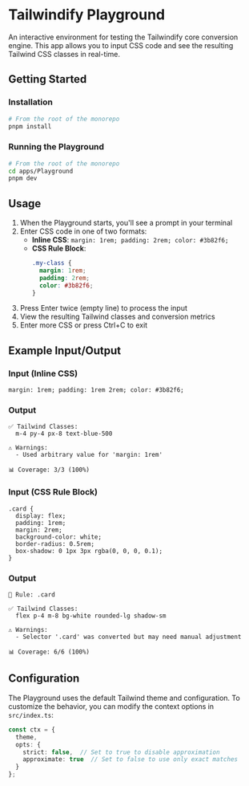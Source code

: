 # Tailwindify Playground

An interactive environment for testing the Tailwindify core conversion engine. This app allows you to input CSS code and see the resulting Tailwind CSS classes in real-time.

## Getting Started

### Installation

```bash
# From the root of the monorepo
pnpm install
```

### Running the Playground

```bash
# From the root of the monorepo
cd apps/Playground
pnpm dev
```

## Usage

1. When the Playground starts, you'll see a prompt in your terminal
2. Enter CSS code in one of two formats:
   - **Inline CSS**: `margin: 1rem; padding: 2rem; color: #3b82f6;`
   - **CSS Rule Block**:
     ```css
     .my-class {
       margin: 1rem;
       padding: 2rem;
       color: #3b82f6;
     }
     ```
3. Press Enter twice (empty line) to process the input
4. View the resulting Tailwind classes and conversion metrics
5. Enter more CSS or press Ctrl+C to exit

## Example Input/Output

### Input (Inline CSS)
```
margin: 1rem; padding: 1rem 2rem; color: #3b82f6;
```

### Output
```
✅ Tailwind Classes:
  m-4 py-4 px-8 text-blue-500

⚠️ Warnings:
  - Used arbitrary value for 'margin: 1rem'

📊 Coverage: 3/3 (100%)
```

### Input (CSS Rule Block)
```
.card {
  display: flex;
  padding: 1rem;
  margin: 2rem;
  background-color: white;
  border-radius: 0.5rem;
  box-shadow: 0 1px 3px rgba(0, 0, 0, 0.1);
}
```

### Output
```
🔸 Rule: .card

✅ Tailwind Classes:
  flex p-4 m-8 bg-white rounded-lg shadow-sm

⚠️ Warnings:
  - Selector '.card' was converted but may need manual adjustment

📊 Coverage: 6/6 (100%)
```

## Configuration

The Playground uses the default Tailwind theme and configuration. To customize the behavior, you can modify the context options in `src/index.ts`:

```typescript
const ctx = { 
  theme, 
  opts: { 
    strict: false,  // Set to true to disable approximation
    approximate: true  // Set to false to use only exact matches
  } 
};
```
